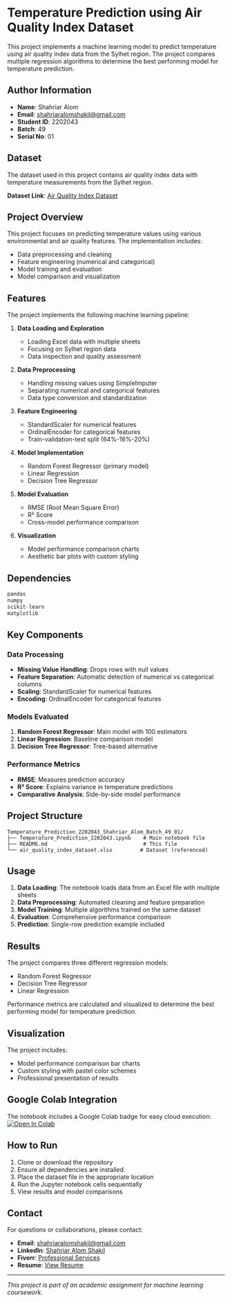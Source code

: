 # Temperature Prediction using Air Quality Index Dataset

This project implements a machine learning model to predict temperature using air quality index data from the Sylhet region. The project compares multiple regression algorithms to determine the best performing model for temperature prediction.

## Author Information

- **Name**: Shahriar Alom
- **Email**: shahriaralomshakil@gmail.com
- **Student ID**: 2202043
- **Batch**: 49
- **Serial No**: 01

## Dataset

The dataset used in this project contains air quality index data with temperature measurements from the Sylhet region.

**Dataset Link**: [Air Quality Index Dataset](https://docs.google.com/spreadsheets/d/1QoXjVKVI-VfDB9LuV2rIj19BZ2dWm59A/edit?usp=sharing&ouid=108196870504177501321&rtpof=true&sd=true)

## Project Overview

This project focuses on predicting temperature values using various environmental and air quality features. The implementation includes:

- Data preprocessing and cleaning
- Feature engineering (numerical and categorical)
- Model training and evaluation
- Model comparison and visualization

## Features

The project implements the following machine learning pipeline:

1. **Data Loading and Exploration**
   - Loading Excel data with multiple sheets
   - Focusing on Sylhet region data
   - Data inspection and quality assessment

2. **Data Preprocessing**
   - Handling missing values using SimpleImputer
   - Separating numerical and categorical features
   - Data type conversion and standardization

3. **Feature Engineering**
   - StandardScaler for numerical features
   - OrdinalEncoder for categorical features
   - Train-validation-test split (64%-16%-20%)

4. **Model Implementation**
   - Random Forest Regressor (primary model)
   - Linear Regression
   - Decision Tree Regressor

5. **Model Evaluation**
   - RMSE (Root Mean Square Error)
   - R² Score
   - Cross-model performance comparison

6. **Visualization**
   - Model performance comparison charts
   - Aesthetic bar plots with custom styling

## Dependencies

```python
pandas
numpy
scikit-learn
matplotlib
```

## Key Components

### Data Processing
- **Missing Value Handling**: Drops rows with null values
- **Feature Separation**: Automatic detection of numerical vs categorical columns
- **Scaling**: StandardScaler for numerical features
- **Encoding**: OrdinalEncoder for categorical features

### Models Evaluated
1. **Random Forest Regressor**: Main model with 100 estimators
2. **Linear Regression**: Baseline comparison model
3. **Decision Tree Regressor**: Tree-based alternative

### Performance Metrics
- **RMSE**: Measures prediction accuracy
- **R² Score**: Explains variance in temperature predictions
- **Comparative Analysis**: Side-by-side model performance

## Project Structure

```
Temperature_Prediction_2202043_Shahriar_Alom_Batch_49_01/
├── Temperature_Prediction_2202043.ipynb    # Main notebook file
├── README.md                               # This file
└── air_quality_index_dataset.xlsx         # Dataset (referenced)
```

## Usage

1. **Data Loading**: The notebook loads data from an Excel file with multiple sheets
2. **Data Preprocessing**: Automated cleaning and feature preparation
3. **Model Training**: Multiple algorithms trained on the same dataset
4. **Evaluation**: Comprehensive performance comparison
5. **Prediction**: Single-row prediction example included

## Results

The project compares three different regression models:
- Random Forest Regressor
- Decision Tree Regressor  
- Linear Regression

Performance metrics are calculated and visualized to determine the best performing model for temperature prediction.

## Visualization

The project includes:
- Model performance comparison bar charts
- Custom styling with pastel color schemes
- Professional presentation of results

## Google Colab Integration

The notebook includes a Google Colab badge for easy cloud execution:
[![Open In Colab](https://colab.research.google.com/assets/colab-badge.svg)](https://colab.research.google.com/github/ShahriarAlomShakil/Temperature_Prediction_2202043_Shahriar_Alom_Batch_49_01/blob/main/Temperature_Prediction_2202043.ipynb)

## How to Run

1. Clone or download the repository
2. Ensure all dependencies are installed
3. Place the dataset file in the appropriate location
4. Run the Jupyter notebook cells sequentially
5. View results and model comparisons

## Contact

For questions or collaborations, please contact:
- **Email**: shahriaralomshakil@gmail.com
- **LinkedIn**: [Shahriar Alom Shakil](https://www.linkedin.com/in/shahriaralomshakil/)
- **Fiverr**: [Professional Services](https://www.fiverr.com/s/WEvxaNB)
- **Resume**: [View Resume](https://drive.google.com/file/d/12YsBEytUK_KE1dXJOkbrFC2xLlAtsh_5/view?usp=drive_link)

---

*This project is part of an academic assignment for machine learning coursework.*
